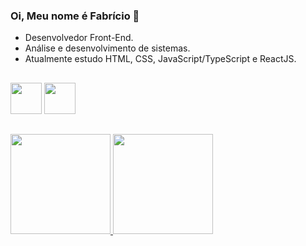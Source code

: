 ### Oi, Meu nome é Fabrício 👋

- Desenvolvedor Front-End.
- Análise e desenvolvimento de sistemas.
- Atualmente estudo HTML, CSS, JavaScript/TypeScript e ReactJS.

##

<div>
  <a href="https://www.instagram.com/notrealscooby/?hl=pt-br" target="_blank"><img height="50" img src="https://cdn.jsdelivr.net/npm/simple-icons@3.0.1/icons/instagram.svg" target="_blank"></a>
  <a href="https://www.linkedin.com/in/fabr%C3%ADcio-caldana-593b091a3/" target="_blank"><img height="50" img src="https://cdn.jsdelivr.net/npm/simple-icons@3.0.1/icons/linkedin.svg">
  </a>     
</div>

##

 <div>
  <a href="https://github.com/NcryScooby">
  <img height="160em"src="https://github-readme-stats.vercel.app/api?username=NcryScooby&show_icons=true&theme=tokyonight&include_all_commits=true&count_private=true" target="_blank"/>
  <img height="160em" src="https://github-readme-stats.vercel.app/api/top-langs/?username=NcryScooby&layout=compact&langs_count=7&theme=tokyonight" target="_blank"/>
</div>  
